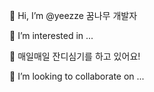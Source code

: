 👋 Hi, I’m @yeezze 꿈나무 개발자

👀 I’m interested in ...

🌱 매일매일 잔디심기를 하고 있어요!

💞️ I’m looking to collaborate on ...

<!---
yeezze/yeezze is a ✨ special ✨ repository because its `README.md` (this file) appears on your GitHub profile.
You can click the Preview link to take a look at your changes.
--->
